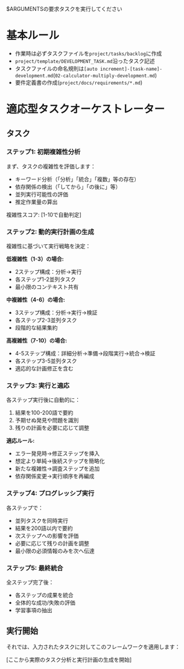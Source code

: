 $ARGUMENTSの要求タスクを実行してください

# 基本ルール

- 作業時は必ずタスクファイルを`project/tasks/backlog`に作成
- `project/template/DEVELOPMENT_TASK.md`沿ったタスク記述
- タスクファイルの命名規則は`[auto increment]-[task-name]-development.md`(`02-calculator-multiply-development.md`)
- 要件定義書の作成(`project/docs/requirements/*.md`)

# 適応型タスクオーケストレーター

## タスク

### ステップ1: 初期複雑性分析

まず、タスクの複雑性を評価します：
- キーワード分析（「分析」「統合」「複数」等の存在）
- 依存関係の検出（「してから」「の後に」等）
- 並列実行可能性の評価
- 推定作業量の算出

複雑性スコア: [1-10で自動判定]

### ステップ2: 動的実行計画の生成

複雑性に基づいて実行戦略を決定：

**低複雑性（1-3）の場合:**
- 2ステップ構成：分析→実行
- 各ステップ1-2並列タスク
- 最小限のコンテキスト共有

**中複雑性（4-6）の場合:**
- 3ステップ構成：分析→実行→検証
- 各ステップ2-3並列タスク
- 段階的な結果集約

**高複雑性（7-10）の場合:**
- 4-5ステップ構成：詳細分析→準備→段階実行→統合→検証
- 各ステップ3-5並列タスク
- 適応的な計画修正を含む

### ステップ3: 実行と適応

各ステップ実行後に自動的に：
1. 結果を100-200語で要約
2. 予期せぬ発見や問題を識別
3. 残りの計画を必要に応じて調整

**適応ルール:**
- エラー発見時→修正ステップを挿入
- 想定より単純→後続ステップを簡略化
- 新たな複雑性→調査ステップを追加
- 依存関係変更→実行順序を再編成

### ステップ4: プログレッシブ実行

各ステップで：
- 並列タスクを同時実行
- 結果を200語以内で要約
- 次ステップへの影響を評価
- 必要に応じて残りの計画を調整
- 最小限の必須情報のみを次へ伝達

### ステップ5: 最終統合

全ステップ完了後：
- 各ステップの成果を統合
- 全体的な成功/失敗の評価
- 学習事項の抽出

## 実行開始

それでは、入力されたタスクに対してこのフレームワークを適用します：

[ここから実際のタスク分析と実行計画の生成を開始]